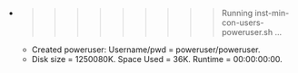 * >>>>>>>>> Running inst-min-con-users-poweruser.sh ...
  * Created poweruser: Username/pwd = poweruser/poweruser.
  * Disk size = 1250080K. Space Used = 36K. Runtime = 00:00:00:00.
